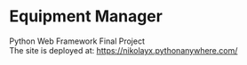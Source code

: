# Equipment Manager
Python Web Framework Final Project <br>
The site is deployed at: https://nikolayx.pythonanywhere.com/
